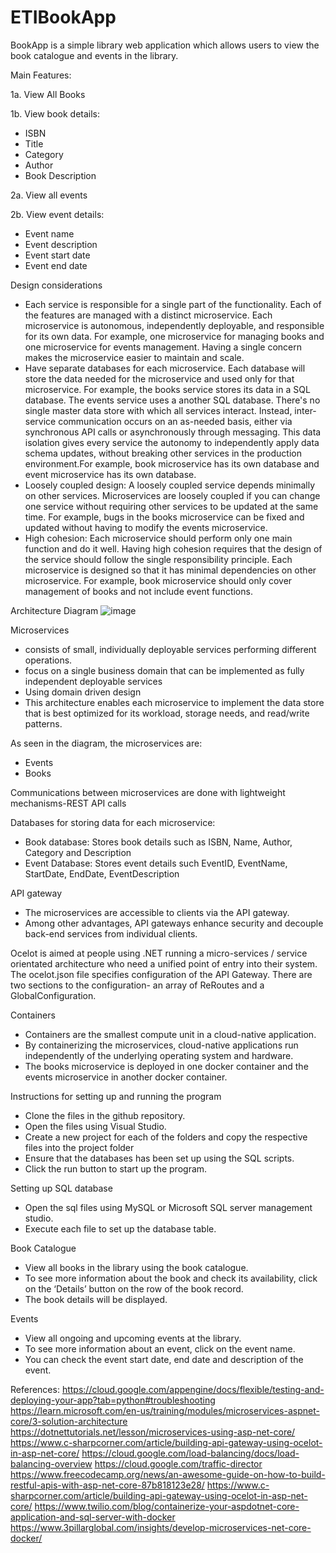 # ETIBookApp

BookApp is a simple library web application which allows users to view the book catalogue and events in the library.

Main Features:

1a. View All Books

1b. View book details:
- ISBN
- Title
- Category
- Author
- Book Description

2a. View all events

2b. View event details:
- Event name
- Event description
- Event start date 
- Event end date

Design considerations
-	Each service is responsible for a single part of the functionality.
Each of the features are managed with a distinct microservice. Each microservice is autonomous, independently deployable, and responsible for its own data.  For example, one microservice for managing books and one microservice for events management. Having a single concern makes the microservice easier to maintain and scale.
-	Have separate databases for each microservice. Each database will store the data needed for the microservice  and used only for that microservice. For example, the books service stores its data in a SQL database. The events service uses a another SQL database.  There's no single master data store with which all services interact. Instead, inter-service communication occurs on an as-needed basis, either via synchronous API calls or asynchronously through messaging. This data isolation gives every service the autonomy to independently apply data schema updates, without breaking other services in the production environment.For example, book microservice has its own database and event microservice has its own database.
-	Loosely coupled design: A loosely coupled service depends minimally on other services. Microservices are loosely coupled if you can change one service without requiring other services to be updated at the same time. For example, bugs in the books microservice can be fixed and updated without having to modify the events microservice.
-	High cohesion: Each microservice should perform only one main function and do it well. Having high cohesion requires that the design of the service should follow the single responsibility principle. Each microservice is designed so that it has minimal dependencies on other microservice. For example, book  microservice should only cover management of books and not include event functions.

Architecture Diagram
![image](https://user-images.githubusercontent.com/73155822/215686022-bf4e9e1e-25de-41c8-bcb5-d45c2c7026fe.png)

Microservices
- consists of small, individually deployable services performing different operations.
- focus on a single business domain that can be implemented as fully independent deployable services
- Using domain driven design
- This architecture enables each microservice to implement the data store that is best optimized for its workload, storage needs, and read/write patterns.

As seen in the diagram, the microservices are:
- Events  
- Books 

Communications between microservices are done with lightweight mechanisms-REST API calls

Databases for storing data for each microservice:
- Book database: Stores book details such as ISBN, Name, Author, Category and Description
- Event Database: Stores event details such EventID, EventName, StartDate, EndDate, EventDescription

API gateway
- The microservices are accessible to clients via the API gateway. 
- Among other advantages, API gateways enhance security and decouple back-end services from individual clients.


Ocelot is aimed at people using .NET running a micro-services / service orientated architecture who need a unified point of entry into their system. The ocelot.json file specifies configuration of the API Gateway. There are two sections to the configuration- an array of ReRoutes and a GlobalConfiguration.

Containers
- Containers are the smallest compute unit in a cloud-native application. 
- By containerizing the microservices, cloud-native applications run independently of the underlying operating system and hardware. 
- The books microservice is deployed in one docker container and the events microservice in another docker container. 

Instructions for setting up and running the program
- Clone the files in the github repository. 
- Open the files using Visual Studio. 
- Create a new project for each of the folders and copy the respective files into the project folder
- Ensure that the databases has been set up using the SQL scripts. 
- Click the run button to start up the program. 

Setting up SQL database
- Open the sql files using MySQL or Microsoft SQL server management studio. 
- Execute each file to set up the database table.

Book Catalogue 
- View all books in the library using the book catalogue. 
- To see more information about the book and check its availability, click on the ‘Details’ button on the row of the book record. 
- The book details will be displayed.

Events
- View all ongoing and upcoming events at the library. 
- To see more information about an event, click on the event name. 
- You can check the event start date, end date and description of the event.

References:
https://cloud.google.com/appengine/docs/flexible/testing-and-deploying-your-app?tab=python#troubleshooting
https://learn.microsoft.com/en-us/training/modules/microservices-aspnet-core/3-solution-architecture
https://dotnettutorials.net/lesson/microservices-using-asp-net-core/
https://www.c-sharpcorner.com/article/building-api-gateway-using-ocelot-in-asp-net-core/
https://cloud.google.com/load-balancing/docs/load-balancing-overview
https://cloud.google.com/traffic-director
https://www.freecodecamp.org/news/an-awesome-guide-on-how-to-build-restful-apis-with-asp-net-core-87b818123e28/
https://www.c-sharpcorner.com/article/building-api-gateway-using-ocelot-in-asp-net-core/
https://www.twilio.com/blog/containerize-your-aspdotnet-core-application-and-sql-server-with-docker
https://www.3pillarglobal.com/insights/develop-microservices-net-core-docker/


